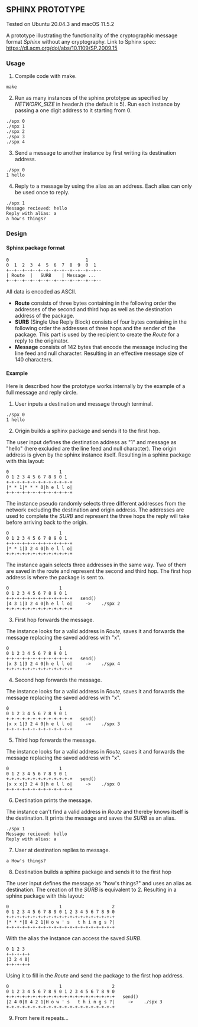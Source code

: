 ## SPHINX PROTOTYPE

Tested on Ubuntu 20.04.3 and macOS 11.5.2

A prototype illustrating the functionality of the cryptographic message format *Sphinx* without any cryptography.
Link to Sphinx spec: https://dl.acm.org/doi/abs/10.1109/SP.2009.15

### Usage 

1. Compile code with make.<br />

`make`

2. Run as many instances of the sphinx prototype as specified by *NETWORK_SIZE* in header.h (the default is 5). Run each instance by passing a one digit address to it starting from 0.<br />

`./spx 0` <br />
`./spx 1` <br />
`./spx 2` <br />
`./spx 3` <br />
`./spx 4` <br />

3. Send a message to another instance by first writing its destination address.<br />
```
./spx 0
1 hello
```

4. Reply to a message by using the alias as an address. Each alias can only be used once to reply.
  ```
  ./spx 1
  Message recieved: hello
  Reply with alias: a
  a how's things?
  ```

### Design

#### Sphinx package format
```
0                             1
0  1  2  3  4  5  6  7  8  9  0  1  
+--+--+--+--+--+--+--+--+--+--+--+--
| Route  |   SURB    | Message ...    
+--+--+--+--+--+--+--+--+--+--+--+--
```
All data is encoded as ASCII.

- **Route** consists of three bytes containing in the following order the addresses of the second and third hop as well as the destination address of the package.<br />
- **SURB**  (Single Use Reply Block) consists of four bytes containing in the following order the addresses of three hops and the sender of the package. This part is used by the recipient to create the *Route* for a reply to the originator.<br />
- **Message** consists of 142 bytes that encode the message including the line feed and null character. Resulting in an effective message size of 140 characters.<br />

#### Example

Here is described how the prototype works internally by the example of a full message and reply circle.

1. User inputs a destination and message through terminal.
```
./spx 0
1 hello
```

2. Origin builds a sphinx package and sends it to the first hop.

The user input defines the destination address as "1" and message as "hello" (here excluded are the line feed and null character). The origin address is given by the sphinx instance itself. Resulting in a sphinx package with this layout:
```
0                   1
0 1 2 3 4 5 6 7 8 9 0 1 
+-+-+-+-+-+-+-+-+-+-+-+-+
|* * 1|* * * 0|h e l l o|
+-+-+-+-+-+-+-+-+-+-+-+-+
```
The instance pseudo randomly selects three different addresses from the network excluding the destination and origin address. The addresses are used to complete the *SURB* and represent the three hops the reply will take before arriving back to the origin.
```
0                   1
0 1 2 3 4 5 6 7 8 9 0 1 
+-+-+-+-+-+-+-+-+-+-+-+-+
|* * 1|3 2 4 0|h e l l o|
+-+-+-+-+-+-+-+-+-+-+-+-+
```
The instance again selects three addresses in the same way. Two of them are saved in the route and represent the second and third hop. The first hop address is where the package is sent to.
```
0                   1
0 1 2 3 4 5 6 7 8 9 0 1 
+-+-+-+-+-+-+-+-+-+-+-+-+   send()
|4 3 1|3 2 4 0|h e l l o|     ->    ./spx 2
+-+-+-+-+-+-+-+-+-+-+-+-+
```
3. First hop forwards the message.

The instance looks for a valid address in *Route*, saves it and forwards the message replacing the saved address with "x".
```
0                   1
0 1 2 3 4 5 6 7 8 9 0 1 
+-+-+-+-+-+-+-+-+-+-+-+-+   send()
|x 3 1|3 2 4 0|h e l l o|     ->    ./spx 4
+-+-+-+-+-+-+-+-+-+-+-+-+
```
4. Second hop forwards the message.

The instance looks for a valid address in *Route*, saves it and forwards the message replacing the saved address with "x".
```
0                   1
0 1 2 3 4 5 6 7 8 9 0 1 
+-+-+-+-+-+-+-+-+-+-+-+-+   send()
|x x 1|3 2 4 0|h e l l o|     ->    ./spx 3
+-+-+-+-+-+-+-+-+-+-+-+-+
```
5. Third hop forwards the message.

The instance looks for a valid address in *Route*, saves it and forwards the message replacing the saved address with "x".
```
0                   1
0 1 2 3 4 5 6 7 8 9 0 1 
+-+-+-+-+-+-+-+-+-+-+-+-+   send()
|x x x|3 2 4 0|h e l l o|     ->    ./spx 0
+-+-+-+-+-+-+-+-+-+-+-+-+
```
6. Destination prints the message.

The instance can't find a valid address in *Route* and thereby knows itself is the destination. It prints the message and saves the *SURB* as an alias.
```
./spx 1
Message recieved: hello
Reply with alias: a
```
7. User at destination replies to message.

`a How's things?`

8. Destination builds a sphinx package and sends it to the first hop

The user input defines the message as "how's things?" and uses an alias as destination. The creation of the *SURB* is equivalent to 2. Resulting in a sphinx package with this layout:
```
0                   1                   2
0 1 2 3 4 5 6 7 8 9 0 1 2 3 4 5 6 7 8 9 0
+-+-+-+-+-+-+-+-+-+-+-+-+-+-+-+-+-+-+-+-+
|* * *|0 4 2 1|H o w ' s   t h i n g s ?|
+-+-+-+-+-+-+-+-+-+-+-+-+-+-+-+-+-+-+-+-+
```
With the alias the instance can access the saved *SURB*.
```
0 1 2 3 
+-+-+-+-+
|3 2 4 0|
+-+-+-+-+
```
Using it to fill in the *Route* and send the package to the first hop address.

```
0                   1                   2
0 1 2 3 4 5 6 7 8 9 0 1 2 3 4 5 6 7 8 9 0
+-+-+-+-+-+-+-+-+-+-+-+-+-+-+-+-+-+-+-+-+   send()
|2 4 0|0 4 2 1|H o w ' s   t h i n g s ?|     ->    ./spx 3
+-+-+-+-+-+-+-+-+-+-+-+-+-+-+-+-+-+-+-+-+
```
9. From here it repeats...
